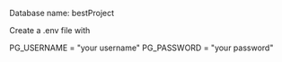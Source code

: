 Database name: bestProject

Create a .env file with

PG_USERNAME = "your username"
PG_PASSWORD = "your password"
